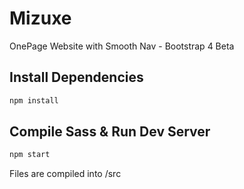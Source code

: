 # Mizuxe
OnePage Website with Smooth Nav - Bootstrap 4 Beta

## Install Dependencies

```bash
npm install 
```

## Compile Sass & Run Dev Server

```bash
npm start
```

Files are compiled into /src
